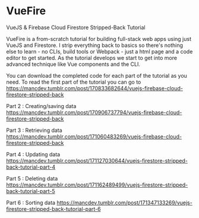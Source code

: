 # VueFire
VueJS &amp; Firebase Cloud Firestore Stripped-Back Tutorial

VueFire is a from-scratch tutorial for building full-stack web apps using just VueJS and Firestore. I strip everything back to basics so there's nothing else to learn - no CLIs, build tools or Webpack - just a html page and a code editor to get started. As the tutorial develops we start to get into more advanced technique like Vue components and the CLI.

You can download the completed code for each part of the tutorial as you need. To read the first part of the tutorial you can go to https://mancdev.tumblr.com/post/170833682644/vuejs-firebase-cloud-firestore-stripped-back

Part 2 : Creating/saving data  
https://mancdev.tumblr.com/post/170906737794/vuejs-firebase-cloud-firestore-stripped-back

Part 3 : Retrieving data  
https://mancdev.tumblr.com/post/171060483269/vuejs-firebase-cloud-firestore-stripped-back

Part 4 : Updating data  
https://mancdev.tumblr.com/post/171127030644/vuejs-firestore-stripped-back-tutorial-part-4

Part 5 : Deleting data  
https://mancdev.tumblr.com/post/171162489499/vuejs-firestore-stripped-back-tutorial-part-5

Part 6 : Sorting data 
https://mancdev.tumblr.com/post/171347133269/vuejs-firestore-stripped-back-tutorial-part-6
